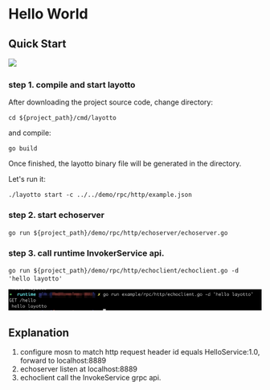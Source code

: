 # Hello World

## Quick Start
![](https://user-images.githubusercontent.com/26001097/148895424-b286feb5-a122-4fe5-9012-0c235f16b9c7.png)

### step 1. compile and start layotto

After downloading the project source code, change directory:

```shell
cd ${project_path}/cmd/layotto
```

and compile:

```shell @if.not.exist layotto
go build
```

Once finished, the layotto binary file will be generated in the directory.

Let's run it:

```shell @background
./layotto start -c ../../demo/rpc/http/example.json
```

### step 2. start echoserver
```shell @background
go run ${project_path}/demo/rpc/http/echoserver/echoserver.go
```

### step 3. call runtime InvokerService api.
```shell
go run ${project_path}/demo/rpc/http/echoclient/echoclient.go -d 'hello layotto'
```

![rpchello.png](../../../img/rpc/rpchello.png)

## Explanation

1. configure mosn to match http request header id equals HelloService:1.0, forward to localhost:8889
2. echoserver listen at localhost:8889
3. echoclient call the InvokeService grpc api.
